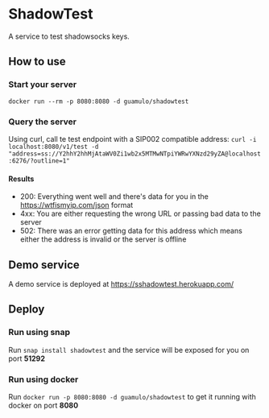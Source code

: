 # ShadowTest

A service to test shadowsocks keys.

## How to use

### Start your server

`docker run --rm -p 8080:8080 -d guamulo/shadowtest`

### Query the server

Using curl, call te test endpoint with a SIP002 compatible address:
`curl -i localhost:8080/v1/test -d "address=ss://Y2hhY2hhMjAtaWV0Zi1wb2x5MTMwNTpiYWRwYXNzd29yZA@localhost:6276/?outline=1"`

#### Results

- 200: Everything went well and there's data for you in the https://wtfismyip.com/json format
- 4xx: You are either requesting the wrong URL or passing bad data to the server
- 502: There was an error getting data for this address which means either the address is invalid or the server is
  offline

## Demo service

A demo service is deployed at https://sshadowtest.herokuapp.com/

## Deploy

### Run using snap

Run `snap install shadowtest` and the service will be exposed for you on port **51292**

### Run using docker

Run `docker run -p 8080:8080 -d guamulo/shadowtest` to get it running with docker on port **8080**
